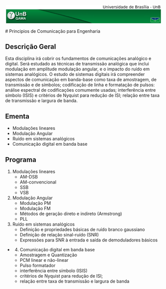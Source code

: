 


  
<p align="center">
    <img src="https://github.com/araujoUnb/PricomAulas/blob/main/Figs/fga.png?raw=true" width="500"/>
</p>
# Principios de Comunicação para Engenharia

## Descrição Geral
 Esta disciplina irá cobrir os fundamentos de comunicações analógico e digital. Será estudado as técnicas de transmissão analógica que inclui modulação em amplitude modulação angular, e o impacto do ruído em sistemas analógicos. O estudo de sistemas digitais irá compreender aspectos de comunicação em banda-base como taxa de amostragem, de transmissão e de símbolos; codificação de linha e formatação de pulsos: análise espectral de codificações comumente usadas;  interferência entre símbolo (ISIS) e critérios de Nyquist para redução de ISI; relação entre taxa de transmissão e largura de banda.
## Ementa

- Modulações lineares
- Modulação Angular
- Ruído em sistemas analógicos
- Comunicação digital em banda base

## Programa

1. Modulações lineares
    + AM-DSB
    + AM-convencional
    + SSB
    + VSB
2. Modulação Angular
    + Modulação PM
    + Modulação FM
    + Métodos de geração direto e indireto (Armstrong)
    + PLL
3. Ruído em sistemas analógicos
    +  Definição e propriedades básicas de ruído branco gaussiano
    +  Definição de relação sinal-ruído (SNR)
    +  Expressões para SNR à entrada e saída de demoduladores básicos 
-  4. Comunicação digital em banda base 
    +  Amostragem e Quantização
    +  PCM linear e não-linear
    +  Pulso formatador
    +  interferência entre símbolo (ISIS)
    +  critérios de Nyquist para redução de ISI; 
    + relação entre taxa de transmissão e largura de banda
